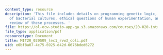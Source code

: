 ```yaml
---
content_type: resource
description: 'This file includes details on programming genetic logic, growth phases
  of bacterial cultures, ethical questions of human experimentation, and contains
  review of these processes. '
file: https://ol-ocw-studio-app-qa.s3.amazonaws.com/courses/20-020-introduction-to-biological-engineering-design-spring-2009/e6bf8a074c756925d42d6676bded6272_MIT20_020S09_lec1_rvw3_coli.pdf
file_type: application/pdf
resourcetype: Document
title: MIT20_020S09_lec1_rvw3_coli.pdf
uid: e6bf8a07-4c75-6925-d42d-6676bded6272
---
```

